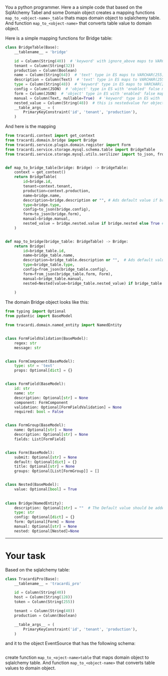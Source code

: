 You a python programmer. Here a a simple code that based on the SqlAlchemy Tabel and some Domain object creates a
mapping functions `map_to_<object-name>_table` thats maps domain object to sqlalchemy table. And function `map_to_<object-name>` that
converts table value to domain object.

Here is a simple mapping functions for Bridge table:

```python
class BridgeTable(Base):
    __tablename__ = 'bridge'

    id = Column(String(40))  # 'keyword' with ignore_above maps to VARCHAR with length
    tenant = Column(String(32))
    production = Column(Boolean)
    name = Column(String(64))  # 'text' type in ES maps to VARCHAR(255) in MySQL
    description = Column(Text)  # 'text' type in ES maps to VARCHAR(255) in MySQL
    type = Column(String(48))  # 'keyword' type in ES maps to VARCHAR(255) in MySQL
    config = Column(JSON)  # 'object' type in ES with 'enabled' false maps to JSON in MySQL
    form = Column(JSON)  # 'object' type in ES with 'enabled' false maps to JSON in MySQL
    manual = Column(Text, nullable=True)  # 'keyword' type in ES with 'index' false maps to VARCHAR(255) in MySQL
    nested_value = Column(String(48))  # this is nestedvalue for object nested
    __table_args__ = (
        PrimaryKeyConstraint('id', 'tenant', 'production'),
    )
```

And here is the mapping

```python
from tracardi.context import get_context
from tracardi.domain.bridge import Bridge
from tracardi.service.plugin.domain.register import Form
from tracardi.service.storage.mysql.schema.table import BridgeTable
from tracardi.service.storage.mysql.utils.serilizer import to_json, from_json


def map_to_bridge_table(bridge: Bridge) -> BridgeTable:
    context = get_context()
    return BridgeTable(
        id=bridge.id,
        tenant=context.tenant,
        production=context.production,
        name=bridge.name,
        description=bridge.description or "", # Ads default value if bridge.description not available
        type=bridge.type,
        config=to_json(bridge.config),
        form=to_json(bridge.form),
        manual=bridge.manual,
        nested_value = bridge.nested.value if bridge.nested else True # Ads default value if bridge.nested not available
    )


def map_to_bridge(bridge_table: BridgeTable) -> Bridge:
    return Bridge(
        id=bridge_table.id,
        name=bridge_table.name,
        description=bridge_table.description or "",  # Ads default value if bridge_table.description not available
        type=bridge_table.type,
        config=from_json(bridge_table.config),
        form=from_json(bridge_table.form, Form),
        manual=bridge_table.manual,
        nested=Nested(value=bridge_table.nested_value) if bridge_table.nested_value else None  # Ads default value
        
    )
```

The domain Bridge object looks like this:

```python
from typing import Optional
from pydantic import BaseModel

from tracardi.domain.named_entity import NamedEntity


class FormFieldValidation(BaseModel):
    regex: str
    message: str


class FormComponent(BaseModel):
    type: str = 'text'
    props: Optional[dict] = {}


class FormField(BaseModel):
    id: str
    name: str
    description: Optional[str] = None
    component: FormComponent
    validation: Optional[FormFieldValidation] = None
    required: bool = False


class FormGroup(BaseModel):
    name: Optional[str] = None
    description: Optional[str] = None
    fields: List[FormField]


class Form(BaseModel):
    submit: Optional[str] = None
    default: Optional[dict] = {}
    title: Optional[str] = None
    groups: Optional[List[FormGroup]] = []


class Nested(BaseModel):
    value: Optional[bool] = True
    
    
class Bridge(NamedEntity):
    description: Optional[str] = ""  # The Default value should be added to mapping if description not available
    type: str
    config: Optional[dict] = {}
    form: Optional[Form] = None
    manual: Optional[str] = None
    nested: Optional[Nested]=None
```
----

# Your task 

Based on the sqlalchemy table:

```python
class TracardiPro(Base):
    __tablename__ = 'tracardi_pro'

    id = Column(String(40))
    host = Column(String(128))
    token = Column(String(255))

    tenant = Column(String(40))
    production = Column(Boolean)

    __table_args__ = (
        PrimaryKeyConstraint('id', 'tenant', 'production'),
    )
```

and it to the object EventSource that has the following schema:

```python

```

create function `map_to_<oject-name>table` that maps domain object to sqlalchemy table. And function `map_to_<object-name>` that
converts table values to domain object.